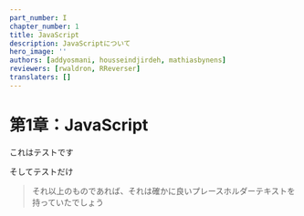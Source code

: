 ```yaml
---
part_number: I
chapter_number: 1
title: JavaScript
description: JavaScriptについて
hero_image: ''
authors: [addyosmani, housseindjirdeh, mathiasbynens]
reviewers: [rwaldron, RReverser]
translaters: []
---
```


# 第1章：JavaScript

これはテストです

そしてテストだけ

> それ以上のものであれば、それは確かに良いプレースホルダーテキストを持っていたでしょう
